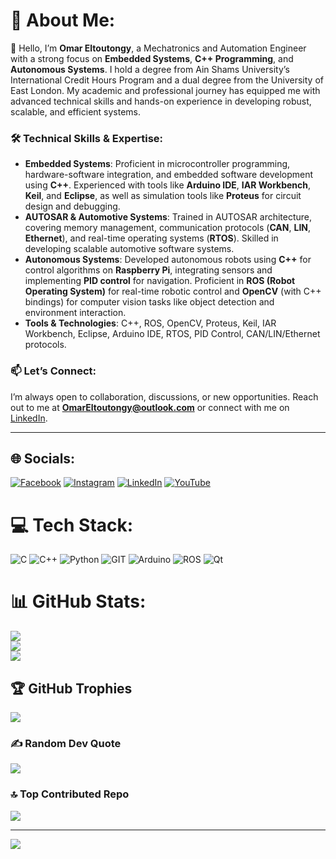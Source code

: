 # 💫 About Me:
👋 Hello, I’m **Omar Eltoutongy**, a Mechatronics and Automation Engineer with a strong focus on **Embedded Systems**, **C++ Programming**, and **Autonomous Systems**. I hold a degree from Ain Shams University’s International Credit Hours Program and a dual degree from the University of East London. My academic and professional journey has equipped me with advanced technical skills and hands-on experience in developing robust, scalable, and efficient systems.

### 🛠️ Technical Skills & Expertise:
- **Embedded Systems**: Proficient in microcontroller programming, hardware-software integration, and embedded software development using **C++**. Experienced with tools like **Arduino IDE**, **IAR Workbench**, **Keil**, and **Eclipse**, as well as simulation tools like **Proteus** for circuit design and debugging.
- **AUTOSAR & Automotive Systems**: Trained in AUTOSAR architecture, covering memory management, communication protocols (**CAN**, **LIN**, **Ethernet**), and real-time operating systems (**RTOS**). Skilled in developing scalable automotive software systems.
- **Autonomous Systems**: Developed autonomous robots using **C++** for control algorithms on **Raspberry Pi**, integrating sensors and implementing **PID control** for navigation. Proficient in **ROS (Robot Operating System)** for real-time robotic control and **OpenCV** (with C++ bindings) for computer vision tasks like object detection and environment interaction.
- **Tools & Technologies**: C++, ROS, OpenCV, Proteus, Keil, IAR Workbench, Eclipse, Arduino IDE, RTOS, PID Control, CAN/LIN/Ethernet protocols.

### 📫 Let’s Connect:
I’m always open to collaboration, discussions, or new opportunities. Reach out to me at **OmarEltoutongy@outlook.com** or connect with me on [LinkedIn](https://www.linkedin.com/in/omar-eltoutongy/).

---

## 🌐 Socials:
[![Facebook](https://img.shields.io/badge/Facebook-%231877F2.svg?logo=Facebook&logoColor=white)](https://facebook.com/Omar.eltotongy) [![Instagram](https://img.shields.io/badge/Instagram-%23E4405F.svg?logo=Instagram&logoColor=white)](https://instagram.com/omar_eltotongy) [![LinkedIn](https://img.shields.io/badge/LinkedIn-%230077B5.svg?logo=linkedin&logoColor=white)](https://www.linkedin.com/in/omar-eltoutongy) [![YouTube](https://img.shields.io/badge/YouTube-%23FF0000.svg?logo=YouTube&logoColor=white)](https://www.youtube.com/channel/UCvRvRJmkn7rhgEdCxdFqF8A) 

# 💻 Tech Stack:
![C](https://img.shields.io/badge/c-%2300599C.svg?style=for-the-badge&logo=c&logoColor=white) ![C++](https://img.shields.io/badge/c++-%2300599C.svg?style=for-the-badge&logo=c%2B%2B&logoColor=white) ![Python](https://img.shields.io/badge/python-3670A0?style=for-the-badge&logo=python&logoColor=ffdd54) ![GIT](https://img.shields.io/badge/Git-fc6d26?style=for-the-badge&logo=git&logoColor=white) ![Arduino](https://img.shields.io/badge/-Arduino-00979D?style=for-the-badge&logo=Arduino&logoColor=white) ![ROS](https://img.shields.io/badge/ros-%230A0FF9.svg?style=for-the-badge&logo=ros&logoColor=white) ![Qt](https://img.shields.io/badge/Qt-%23217346.svg?style=for-the-badge&logo=Qt&logoColor=white)
# 📊 GitHub Stats:
![](https://github-readme-stats.vercel.app/api?username=OmarEltotongy&theme=default&hide_border=false&include_all_commits=true&count_private=false)<br/>
![](https://github-readme-streak-stats.herokuapp.com/?user=OmarEltotongy&theme=default&hide_border=false)<br/>
![](https://github-readme-stats.vercel.app/api/top-langs/?username=OmarEltotongy&theme=default&hide_border=false&include_all_commits=true&count_private=false&layout=compact)

## 🏆 GitHub Trophies
![](https://github-profile-trophy.vercel.app/?username=OmarEltotongy&theme=radical&no-frame=false&no-bg=true&margin-w=4)

### ✍️ Random Dev Quote
![](https://quotes-github-readme.vercel.app/api?type=horizontal&theme=radical)

### 🔝 Top Contributed Repo
![](https://github-contributor-stats.vercel.app/api?username=OmarEltotongy&limit=5&theme=dark&combine_all_yearly_contributions=true)

---
[![](https://visitcount.itsvg.in/api?id=OmarEltotongy&icon=5&color=3)](https://visitcount.itsvg.in)
